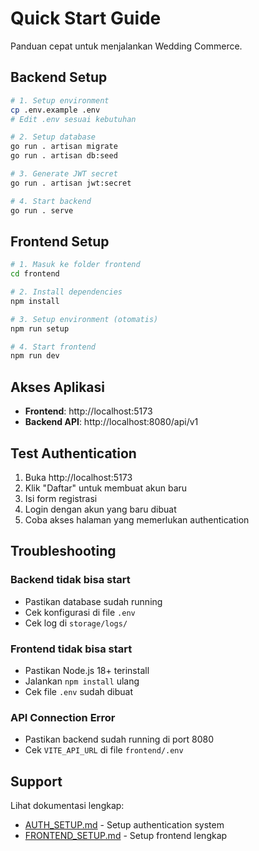 # Quick Start Guide

Panduan cepat untuk menjalankan Wedding Commerce.

## Backend Setup

```bash
# 1. Setup environment
cp .env.example .env
# Edit .env sesuai kebutuhan

# 2. Setup database
go run . artisan migrate
go run . artisan db:seed

# 3. Generate JWT secret
go run . artisan jwt:secret

# 4. Start backend
go run . serve
```

## Frontend Setup

```bash
# 1. Masuk ke folder frontend
cd frontend

# 2. Install dependencies
npm install

# 3. Setup environment (otomatis)
npm run setup

# 4. Start frontend
npm run dev
```

## Akses Aplikasi

- **Frontend**: http://localhost:5173
- **Backend API**: http://localhost:8080/api/v1

## Test Authentication

1. Buka http://localhost:5173
2. Klik "Daftar" untuk membuat akun baru
3. Isi form registrasi
4. Login dengan akun yang baru dibuat
5. Coba akses halaman yang memerlukan authentication

## Troubleshooting

### Backend tidak bisa start

- Pastikan database sudah running
- Cek konfigurasi di file `.env`
- Cek log di `storage/logs/`

### Frontend tidak bisa start

- Pastikan Node.js 18+ terinstall
- Jalankan `npm install` ulang
- Cek file `.env` sudah dibuat

### API Connection Error

- Pastikan backend sudah running di port 8080
- Cek `VITE_API_URL` di file `frontend/.env`

## Support

Lihat dokumentasi lengkap:

- [AUTH_SETUP.md](AUTH_SETUP.md) - Setup authentication system
- [FRONTEND_SETUP.md](FRONTEND_SETUP.md) - Setup frontend lengkap
